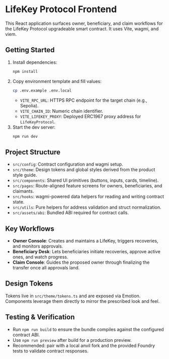 # LifeKey Protocol Frontend

This React application surfaces owner, beneficiary, and claim workflows for the LifeKey Protocol upgradeable smart contract. It uses Vite, wagmi, and viem.

## Getting Started

1. Install dependencies:
   ```bash
   npm install
   ```
2. Copy environment template and fill values:
   ```bash
   cp .env.example .env.local
   ```
   - `VITE_RPC_URL`: HTTPS RPC endpoint for the target chain (e.g., Sepolia).
   - `VITE_CHAIN_ID`: Numeric chain identifier.
   - `VITE_LIFEKEY_PROXY`: Deployed ERC1967 proxy address for `LifeKeyProtocol`.
3. Start the dev server:
   ```bash
   npm run dev
   ```

## Project Structure

- `src/config`: Contract configuration and wagmi setup.
- `src/theme`: Design tokens and global styles derived from the product style guide.
- `src/components`: Shared UI primitives (buttons, inputs, cards, timeline).
- `src/pages`: Route-aligned feature screens for owners, beneficiaries, and claimants.
- `src/hooks`: wagmi-powered data helpers for reading and writing contract state.
- `src/utils`: Pure helpers for address validation and struct normalization.
- `src/assets/abi`: Bundled ABI required for contract calls.

## Key Workflows

- **Owner Console**: Creates and maintains a LifeKey, triggers recoveries, and monitors approvals.
- **Beneficiary Desk**: Lets beneficiaries initiate recoveries, approve active ones, and watch progress.
- **Claim Console**: Guides the proposed owner through finalizing the transfer once all approvals land.

## Design Tokens

Tokens live in `src/theme/tokens.ts` and are exposed via Emotion. Components leverage them directly to mirror the prescribed look and feel.

## Testing & Verification

- Run `npm run build` to ensure the bundle compiles against the configured contract ABI.
- Use `npm run preview` after build for a production preview.
- Recommended: pair with a local anvil fork and the provided Foundry tests to validate contract responses.

